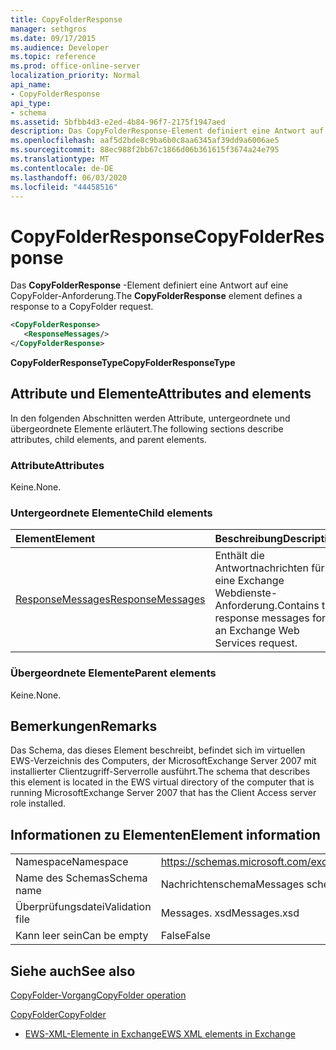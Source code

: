 ```yaml
---
title: CopyFolderResponse
manager: sethgros
ms.date: 09/17/2015
ms.audience: Developer
ms.topic: reference
ms.prod: office-online-server
localization_priority: Normal
api_name:
- CopyFolderResponse
api_type:
- schema
ms.assetid: 5bfbb4d3-e2ed-4b84-96f7-2175f1947aed
description: Das CopyFolderResponse-Element definiert eine Antwort auf eine CopyFolder-Anforderung.
ms.openlocfilehash: aaf5d2bde8c9ba6b0c8aa6345af39dd9a6006ae5
ms.sourcegitcommit: 88ec988f2bb67c1866d06b361615f3674a24e795
ms.translationtype: MT
ms.contentlocale: de-DE
ms.lasthandoff: 06/03/2020
ms.locfileid: "44458516"
---
```

# <a name="copyfolderresponse"></a><span data-ttu-id="36eb8-103">CopyFolderResponse</span><span class="sxs-lookup"><span data-stu-id="36eb8-103">CopyFolderResponse</span></span>

<span data-ttu-id="36eb8-104">Das **CopyFolderResponse** -Element definiert eine Antwort auf eine CopyFolder-Anforderung.</span><span class="sxs-lookup"><span data-stu-id="36eb8-104">The **CopyFolderResponse** element defines a response to a CopyFolder request.</span></span> 
  
```xml
<CopyFolderResponse>
   <ResponseMessages/>
</CopyFolderResponse>
```

 <span data-ttu-id="36eb8-105">**CopyFolderResponseType**</span><span class="sxs-lookup"><span data-stu-id="36eb8-105">**CopyFolderResponseType**</span></span>
## <a name="attributes-and-elements"></a><span data-ttu-id="36eb8-106">Attribute und Elemente</span><span class="sxs-lookup"><span data-stu-id="36eb8-106">Attributes and elements</span></span>

<span data-ttu-id="36eb8-107">In den folgenden Abschnitten werden Attribute, untergeordnete und übergeordnete Elemente erläutert.</span><span class="sxs-lookup"><span data-stu-id="36eb8-107">The following sections describe attributes, child elements, and parent elements.</span></span>
  
### <a name="attributes"></a><span data-ttu-id="36eb8-108">Attribute</span><span class="sxs-lookup"><span data-stu-id="36eb8-108">Attributes</span></span>

<span data-ttu-id="36eb8-109">Keine.</span><span class="sxs-lookup"><span data-stu-id="36eb8-109">None.</span></span>
  
### <a name="child-elements"></a><span data-ttu-id="36eb8-110">Untergeordnete Elemente</span><span class="sxs-lookup"><span data-stu-id="36eb8-110">Child elements</span></span>

|<span data-ttu-id="36eb8-111">**Element**</span><span class="sxs-lookup"><span data-stu-id="36eb8-111">**Element**</span></span>|<span data-ttu-id="36eb8-112">**Beschreibung**</span><span class="sxs-lookup"><span data-stu-id="36eb8-112">**Description**</span></span>|
|:-----|:-----|
|[<span data-ttu-id="36eb8-113">ResponseMessages</span><span class="sxs-lookup"><span data-stu-id="36eb8-113">ResponseMessages</span></span>](responsemessages.md) <br/> |<span data-ttu-id="36eb8-114">Enthält die Antwortnachrichten für eine Exchange Webdienste-Anforderung.</span><span class="sxs-lookup"><span data-stu-id="36eb8-114">Contains the response messages for an Exchange Web Services request.</span></span>  <br/> |
   
### <a name="parent-elements"></a><span data-ttu-id="36eb8-115">Übergeordnete Elemente</span><span class="sxs-lookup"><span data-stu-id="36eb8-115">Parent elements</span></span>

<span data-ttu-id="36eb8-116">Keine.</span><span class="sxs-lookup"><span data-stu-id="36eb8-116">None.</span></span>
  
## <a name="remarks"></a><span data-ttu-id="36eb8-117">Bemerkungen</span><span class="sxs-lookup"><span data-stu-id="36eb8-117">Remarks</span></span>

<span data-ttu-id="36eb8-118">Das Schema, das dieses Element beschreibt, befindet sich im virtuellen EWS-Verzeichnis des Computers, der MicrosoftExchange Server 2007 mit installierter Clientzugriff-Serverrolle ausführt.</span><span class="sxs-lookup"><span data-stu-id="36eb8-118">The schema that describes this element is located in the EWS virtual directory of the computer that is running MicrosoftExchange Server 2007 that has the Client Access server role installed.</span></span>
  
## <a name="element-information"></a><span data-ttu-id="36eb8-119">Informationen zu Elementen</span><span class="sxs-lookup"><span data-stu-id="36eb8-119">Element information</span></span>

|||
|:-----|:-----|
|<span data-ttu-id="36eb8-120">Namespace</span><span class="sxs-lookup"><span data-stu-id="36eb8-120">Namespace</span></span>  <br/> |https://schemas.microsoft.com/exchange/services/2006/messages  <br/> |
|<span data-ttu-id="36eb8-121">Name des Schemas</span><span class="sxs-lookup"><span data-stu-id="36eb8-121">Schema name</span></span>  <br/> |<span data-ttu-id="36eb8-122">Nachrichtenschema</span><span class="sxs-lookup"><span data-stu-id="36eb8-122">Messages schema</span></span>  <br/> |
|<span data-ttu-id="36eb8-123">Überprüfungsdatei</span><span class="sxs-lookup"><span data-stu-id="36eb8-123">Validation file</span></span>  <br/> |<span data-ttu-id="36eb8-124">Messages. xsd</span><span class="sxs-lookup"><span data-stu-id="36eb8-124">Messages.xsd</span></span>  <br/> |
|<span data-ttu-id="36eb8-125">Kann leer sein</span><span class="sxs-lookup"><span data-stu-id="36eb8-125">Can be empty</span></span>  <br/> |<span data-ttu-id="36eb8-126">False</span><span class="sxs-lookup"><span data-stu-id="36eb8-126">False</span></span>  <br/> |
   
## <a name="see-also"></a><span data-ttu-id="36eb8-127">Siehe auch</span><span class="sxs-lookup"><span data-stu-id="36eb8-127">See also</span></span>



[<span data-ttu-id="36eb8-128">CopyFolder-Vorgang</span><span class="sxs-lookup"><span data-stu-id="36eb8-128">CopyFolder operation</span></span>](copyfolder-operation.md)
  
[<span data-ttu-id="36eb8-129">CopyFolder</span><span class="sxs-lookup"><span data-stu-id="36eb8-129">CopyFolder</span></span>](copyfolder.md)


- [<span data-ttu-id="36eb8-130">EWS-XML-Elemente in Exchange</span><span class="sxs-lookup"><span data-stu-id="36eb8-130">EWS XML elements in Exchange</span></span>](ews-xml-elements-in-exchange.md)

